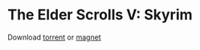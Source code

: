 # The Elder Scrolls V: Skyrim

Download [torrent](https://github.com/Arkina1234/torrent/raw/master/files/The_Elder_Scrolls_V_Skyrim-Razor1911.torrent) or [magnet](magnet:?xt=urn:btih:4FFD92523F2AC51B0F2373DFD432E5B32F08999E&dn=The%20Elder%20Scrolls%20V%20Skyrim-Razor1911&tr=udp%3A%2F%2Ftracker.coppersurfer.tk%3A6969%2Fannounce&tr=udp%3A%2F%2F9.rarbg.to%3A2920%2Fannounce&tr=udp%3A%2F%2Ftracker.opentrackr.org%3A1337&tr=udp%3A%2F%2Ftracker.internetwarriors.net%3A1337%2Fannounce&tr=udp%3A%2F%2Ftracker.leechers-paradise.org%3A6969%2Fannounce&tr=udp%3A%2F%2Ftracker.coppersurfer.tk%3A6969%2Fannounce&tr=udp%3A%2F%2Ftracker.pirateparty.gr%3A6969%2Fannounce&tr=udp%3A%2F%2Ftracker.cyberia.is%3A6969%2Fannounce)

